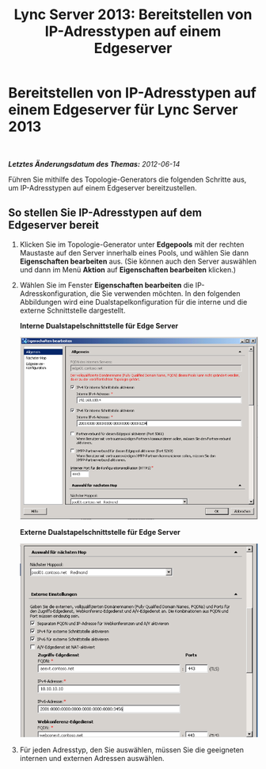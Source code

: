 ﻿---
title: 'Lync Server 2013: Bereitstellen von IP-Adresstypen auf einem Edgeserver'
TOCTitle: Bereitstellen von IP-Adresstypen auf einem Edgeserver
ms:assetid: 6e2fe7e8-6e90-4d1a-8fc5-e3be92c46571
ms:mtpsurl: https://technet.microsoft.com/de-de/library/JJ204984(v=OCS.15)
ms:contentKeyID: 49294337
ms.date: 05/19/2016
mtps_version: v=OCS.15
ms.translationtype: HT
---

# Bereitstellen von IP-Adresstypen auf einem Edgeserver für Lync Server 2013

 

_**Letztes Änderungsdatum des Themas:** 2012-06-14_

Führen Sie mithilfe des Topologie-Generators die folgenden Schritte aus, um IP-Adresstypen auf einem Edgeserver bereitzustellen.

## So stellen Sie IP-Adresstypen auf dem Edgeserver bereit

1.  Klicken Sie im Topologie-Generator unter **Edgepools** mit der rechten Maustaste auf den Server innerhalb eines Pools, und wählen Sie dann **Eigenschaften bearbeiten** aus. (Sie können auch den Server auswählen und dann im Menü **Aktion** auf **Eigenschaften bearbeiten** klicken.)

2.  Wählen Sie im Fenster **Eigenschaften bearbeiten** die IP-Adresskonfiguration, die Sie verwenden möchten. In den folgenden Abbildungen wird eine Dualstapelkonfiguration für die interne und die externe Schnittstelle dargestellt.
    
    **Interne Dualstapelschnittstelle für Edge Server**
    
    ![Allgemeine Lync Server-Eigenschaften (Seite)](images/JJ204984.5b0883ee-b9f2-4a21-91a9-3286d0beb63b(OCS.15).png "Allgemeine Lync Server-Eigenschaften (Seite)")
    
    **Externe Dualstapelschnittstelle für Edge Server**
    
    ![Lync Server-Konfiguration für nächsten Hop/extern (Seite)](images/JJ204984.2aa00ce2-ba50-40aa-bbf1-78636016daf9(OCS.15).png "Lync Server-Konfiguration für nächsten Hop/extern (Seite)")

3.  Für jeden Adresstyp, den Sie auswählen, müssen Sie die geeigneten internen und externen Adressen auswählen.

